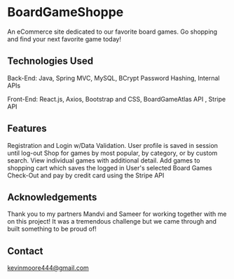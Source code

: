 # BoardGameShoppe
An eCommerce site dedicated to our favorite board games. Go shopping and find your next favorite game today!


## Technologies Used
Back-End:
Java, Spring MVC, MySQL, BCrypt Password Hashing, Internal APIs

Front-End:
React.js, Axios, Bootstrap and CSS, BoardGameAtlas API , Stripe API


## Features
Registration and Login w/Data Validation. User profile is saved in session until log-out
Shop for games by most popular, by category, or by custom search. View individual games with additional detail. 
Add games to shopping cart which saves the logged in User's selected Board Games
Check-Out and pay by credit card using the Stripe API

## Acknowledgements
Thank you to my partners Mandvi and Sameer for working together with me on this project! It was a tremendous challenge but we came through and built something to be proud of!

## Contact
kevinmoore444@gmail.com



